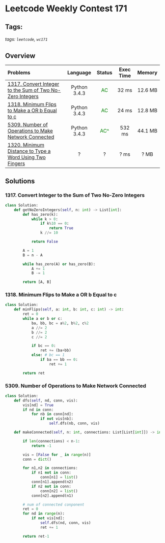 # Leetcode Weekly Contest 171

## Tags:
###### tags: `leetcode`, `wc171`

## Overview
| Problems | Language  | Status |  Exec Time | Memory |  
| :-------- | :--------: | :--------: | :--------: | :--------: |
| [1317. Convert Integer to the Sum of Two No-Zero Integers](https://leetcode.com/contest/weekly-contest-171/problems/convert-integer-to-the-sum-of-two-no-zero-integers/) | Python 3.4.3 | <span style="color:green">AC</span> |  32 ms |  12.6 MB |
| [1318. Minimum Flips to Make a OR b Equal to c](https://leetcode.com/contest/weekly-contest-171/problems/minimum-flips-to-make-a-or-b-equal-to-c/) | Python 3.4.3 | <span style="color:green">AC</span> |  24 ms |  12.8 MB |
| [5309. Number of Operations to Make Network Connected](https://leetcode.com/contest/weekly-contest-171/problems/number-of-operations-to-make-network-connected/) | Python 3.4.3 | <span style="color:green">AC^</span> |  532 ms | 44.1 MB |
| [1320. Minimum Distance to Type a Word Using Two Fingers](https://leetcode.com/contest/weekly-contest-171/problems/minimum-distance-to-type-a-word-using-two-fingers/) | ? | ? | ? ms |  ? MB |


## Solutions
### 1317. Convert Integer to the Sum of Two No-Zero Integers
```python
class Solution:
    def getNoZeroIntegers(self, n: int) -> List[int]:
        def has_zero(k):        
            while k > 0:
                if k%10 == 0:
                    return True
                k //= 10

            return False

        A = 1
        B = n - A

        while has_zero(A) or has_zero(B):
            A += 1
            B -= 1

        return [A, B]
```

### 1318. Minimum Flips to Make a OR b Equal to c
```python
class Solution:
    def minFlips(self, a: int, b: int, c: int) -> int:
        ret = 0
        while a or b or c:
            ba, bb, bc = a%2, b%2, c%2
            a //= 2
            b //= 2
            c //= 2

            if bc == 0:
                ret += (ba+bb)
            else: # bc == 1
                if ba == bb == 0:
                    ret += 1

        return ret
```
### 5309. Number of Operations to Make Network Connected
```python
class Solution:
    def dfs(self, nd, conn, vis):
        vis[nd] = True
        if nd in conn:
            for nb in conn[nd]:
                if not vis[nb]:
                    self.dfs(nb, conn, vis)

    def makeConnected(self, n: int, connections: List[List[int]]) -> int:

        if len(connections) < n-1:
            return -1

        vis = [False for _ in range(n)]
        conn = dict()

        for n1,n2 in connections:
            if n1 not in conn:
                conn[n1] = list()
            conn[n1].append(n2)
            if n2 not in conn:
                conn[n2] = list()
            conn[n2].append(n1)

        # num of connected conponent
        ret = 0
        for nd in range(n):
            if not vis[nd]:
                self.dfs(nd, conn, vis)
                ret += 1

        return ret-1
```
